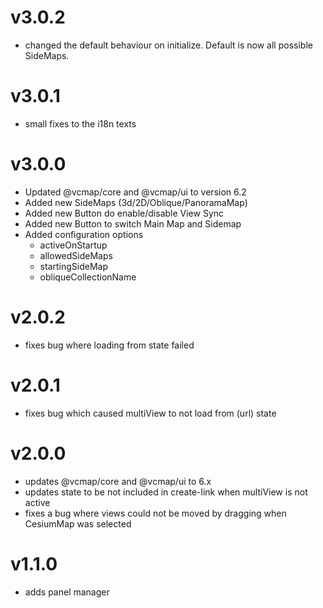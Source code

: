 # v3.0.2

- changed the default behaviour on initialize. Default is now all possible SideMaps.

# v3.0.1

- small fixes to the i18n texts

# v3.0.0

- Updated @vcmap/core and @vcmap/ui to version 6.2
- Added new SideMaps (3d/2D/Oblique/PanoramaMap)
- Added new Button do enable/disable View Sync
- Added new Button to switch Main Map and Sidemap
- Added configuration options
  - activeOnStartup
  - allowedSideMaps
  - startingSideMap
  - obliqueCollectionName

# v2.0.2

- fixes bug where loading from state failed

# v2.0.1

- fixes bug which caused multiView to not load from (url) state

# v2.0.0

- updates @vcmap/core and @vcmap/ui to 6.x
- updates state to be not included in create-link when multiView is not active
- fixes a bug where views could not be moved by dragging when CesiumMap was selected

# v1.1.0

- adds panel manager
